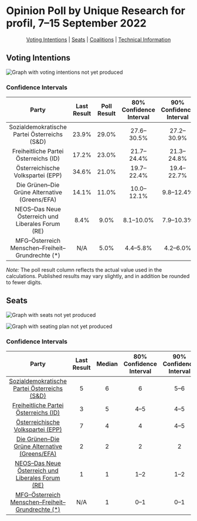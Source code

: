 # Opinion Poll by Unique Research for profil, 7–15 September 2022

<p align="center"><a href="#voting-intentions">Voting Intentions</a> | <a href="#seats">Seats</a> | <a href="#coalitions">Coalitions</a> | <a href="#technical-information">Technical Information</a></p>

## Voting Intentions

![Graph with voting intentions not yet produced](2022-09-15-UniqueResearch.png "Voting Intentions")

### Confidence Intervals

| Party | Last Result | Poll Result | 80% Confidence Interval | 90% Confidence Interval | 95% Confidence Interval | 99% Confidence Interval |
|:-----:|:-----------:|:-----------:|:-----------------------:|:-----------------------:|:-----------------------:|:-----------------------:|
| Sozialdemokratische Partei Österreichs (S&D) | 23.9% | 29.0% | 27.6–30.5% |27.2–30.9% |26.8–31.3% |26.2–32.0% |
| Freiheitliche Partei Österreichs (ID) | 17.2% | 23.0% | 21.7–24.4% |21.3–24.8% |21.0–25.1% |20.4–25.8% |
| Österreichische Volkspartei (EPP) | 34.6% | 21.0% | 19.7–22.4% |19.4–22.7% |19.1–23.1% |18.5–23.7% |
| Die Grünen–Die Grüne Alternative (Greens/EFA) | 14.1% | 11.0% | 10.0–12.1% |9.8–12.4% |9.6–12.6% |9.1–13.2% |
| NEOS–Das Neue Österreich und Liberales Forum (RE) | 8.4% | 9.0% | 8.1–10.0% |7.9–10.3% |7.7–10.5% |7.3–11.0% |
| MFG–Österreich Menschen–Freiheit–Grundrechte (*) | N/A | 5.0% | 4.4–5.8% |4.2–6.0% |4.0–6.2% |3.7–6.6% |

*Note:* The poll result column reflects the actual value used in the calculations. Published results may vary slightly, and in addition be rounded to fewer digits.

## Seats

![Graph with seats not yet produced](2022-09-15-UniqueResearch-seats.png "Seats")

![Graph with seating plan not yet produced](2022-09-15-UniqueResearch-seating-plan.png "Seating Plan")

### Confidence Intervals

| Party | Last Result | Median | 80% Confidence Interval | 90% Confidence Interval | 95% Confidence Interval | 99% Confidence Interval |
|:-----:|:-----------:|:------:|:-----------------------:|:-----------------------:|:-----------------------:|:-----------------------:|
| <a href="#sozialdemokratische-partei-österreichs-(s&d)">Sozialdemokratische Partei Österreichs (S&D)</a> | 5 | 6 | 6 |5–6 |5–7 |5–7 |
| <a href="#freiheitliche-partei-österreichs-(id)">Freiheitliche Partei Österreichs (ID)</a> | 3 | 5 | 4–5 |4–5 |4–5 |4–5 |
| <a href="#österreichische-volkspartei-(epp)">Österreichische Volkspartei (EPP)</a> | 7 | 4 | 4 |4–5 |4–5 |3–5 |
| <a href="#die-grünen–die-grüne-alternative-(greens/efa)">Die Grünen–Die Grüne Alternative (Greens/EFA)</a> | 2 | 2 | 2 |2 |2 |2 |
| <a href="#neos–das-neue-österreich-und-liberales-forum-(re)">NEOS–Das Neue Österreich und Liberales Forum (RE)</a> | 1 | 1 | 1–2 |1–2 |1–2 |1–2 |
| <a href="#mfg–österreich-menschen–freiheit–grundrechte-(*)">MFG–Österreich Menschen–Freiheit–Grundrechte (*)</a> | N/A | 1 | 0–1 |0–1 |0–1 |0–1 |

